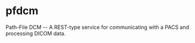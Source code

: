 # pfdcm
Path-File DCM -- A REST-type service for communicating with a PACS and processing DICOM data.

